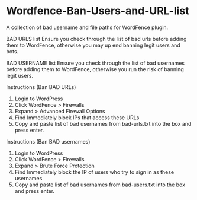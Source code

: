 # Wordfence-Ban-Users-and-URL-list
A collection of bad username and file paths for WordFence plugin.

BAD URLS list
Ensure you check through the list of bad urls before adding them to WordFence, otherwise you may up end banning legit users and bots. 

BAD USERNAME list
Ensure you check through the list of bad usernames before adding them to WordFence, otherwise you run the risk of banning legit users.

Instructions (Ban BAD URLs)
1. Login to WordPress
2. Click WordFence > Firewalls
3. Expand > Advanced Firewall Options
4. Find Immediately block IPs that access these URLs 
5. Copy and paste list of bad usernames from bad-urls.txt into the box and press enter.

Instructions (Ban BAD usernames)
1. Login to WordPress
2. Click WordFence > Firewalls
3. Expand > Brute Force Protection
4. Find Immediately block the IP of users who try to sign in as these usernames
5. Copy and paste list of bad usernames from bad-users.txt into the box and press enter.
